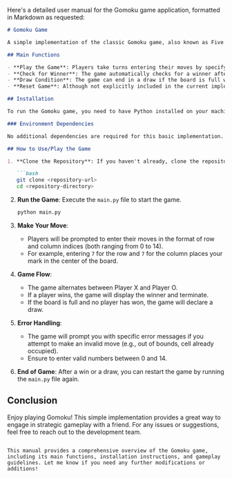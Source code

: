 Here's a detailed user manual for the Gomoku game application, formatted in Markdown as requested:

```markdown
# Gomoku Game

A simple implementation of the classic Gomoku game, also known as Five in a Row. This application allows two players to compete against each other by placing their marks on a 15x15 board.

## Main Functions

- **Play the Game**: Players take turns entering their moves by specifying the row and column on the board.
- **Check for Winner**: The game automatically checks for a winner after each move.
- **Draw Condition**: The game can end in a draw if the board is full without any player winning.
- **Reset Game**: Although not explicitly included in the current implementation, the game can be reset to start a new match.

## Installation

To run the Gomoku game, you need to have Python installed on your machine. You can download Python from [python.org](https://www.python.org/downloads/).

### Environment Dependencies

No additional dependencies are required for this basic implementation. However, ensure you have Python 3.x installed.

## How to Use/Play the Game

1. **Clone the Repository**: If you haven't already, clone the repository containing the game files.

   ```bash
   git clone <repository-url>
   cd <repository-directory>
   ```

2. **Run the Game**: Execute the `main.py` file to start the game.

   ```bash
   python main.py
   ```

3. **Make Your Move**: 
   - Players will be prompted to enter their moves in the format of row and column indices (both ranging from 0 to 14).
   - For example, entering `7` for the row and `7` for the column places your mark in the center of the board.

4. **Game Flow**:
   - The game alternates between Player X and Player O.
   - If a player wins, the game will display the winner and terminate.
   - If the board is full and no player has won, the game will declare a draw.

5. **Error Handling**: 
   - The game will prompt you with specific error messages if you attempt to make an invalid move (e.g., out of bounds, cell already occupied).
   - Ensure to enter valid numbers between 0 and 14.

6. **End of Game**: After a win or a draw, you can restart the game by running the `main.py` file again.

## Conclusion

Enjoy playing Gomoku! This simple implementation provides a great way to engage in strategic gameplay with a friend. For any issues or suggestions, feel free to reach out to the development team.

```

This manual provides a comprehensive overview of the Gomoku game, including its main functions, installation instructions, and gameplay guidelines. Let me know if you need any further modifications or additions!